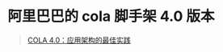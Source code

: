 # 阿里巴巴的 cola 脚手架 4.0 版本

> [COLA 4.0：应用架构的最佳实践](https://blog.csdn.net/significantfrank/article/details/110934799)

